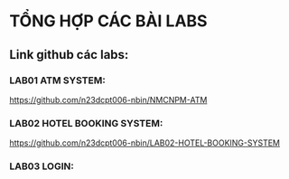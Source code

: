 # TỔNG HỢP CÁC BÀI LABS

## Link github các labs:  
### LAB01 ATM SYSTEM: 
https://github.com/n23dcpt006-nbin/NMCNPM-ATM

### LAB02 HOTEL BOOKING SYSTEM:
https://github.com/n23dcpt006-nbin/LAB02-HOTEL-BOOKING-SYSTEM

### LAB03 LOGIN:

